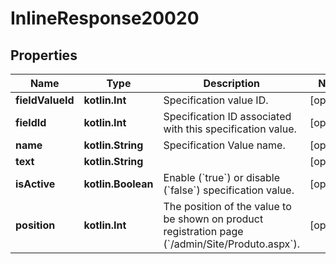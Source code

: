 
# InlineResponse20020

## Properties
Name | Type | Description | Notes
------------ | ------------- | ------------- | -------------
**fieldValueId** | **kotlin.Int** | Specification value ID. |  [optional]
**fieldId** | **kotlin.Int** | Specification ID associated with this specification value. |  [optional]
**name** | **kotlin.String** | Specification Value name. |  [optional]
**text** | **kotlin.String** |  |  [optional]
**isActive** | **kotlin.Boolean** | Enable (&#x60;true&#x60;) or disable (&#x60;false&#x60;) specification value. |  [optional]
**position** | **kotlin.Int** | The position of the value to be shown on product registration page (&#x60;/admin/Site/Produto.aspx&#x60;). |  [optional]



